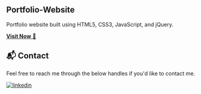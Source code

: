 ## Portfolio-Website
Portfolio website built using HTML5, CSS3, JavaScript, and jQuery.

<a href="https://udaygavada-portfolio.netlify.app" target="_blank">**Visit Now** 🚀</a>


<h2>📬 Contact</h2>

Feel free to reach me through the below handles if you'd like to contact me.

[![linkedin](https://img.shields.io/badge/LinkedIn-0077B5?style=for-the-badge&logo=linkedin&logoColor=white)](https://www.linkedin.com/in/uday-gavada)

